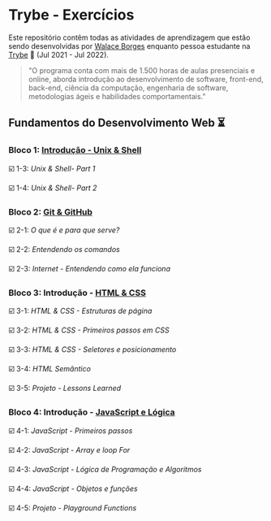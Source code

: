 # Trybe - Exercícios

Este repositório contêm todas as atividades de aprendizagem que estão sendo desenvolvidas por  [Walace Borges](https://www.linkedin.com/in/walace-borges-247611100/) enquanto pessoa estudante na [Trybe](https://www.betrybe.com/) :rocket: (Jul 2021 - Jul 2022).

>"O programa conta com mais de 1.500 horas de aulas presenciais e online, aborda introdução ao desenvolvimento de software, front-end, back-end, ciência da computação, engenharia de software, metodologias ágeis e habilidades comportamentais."

## Fundamentos do Desenvolvimento Web :hourglass_flowing_sand:


### Bloco 1: [Introdução - Unix & Shell](https://github.com/walaceborges/Trybe-Exercises/tree/main/01-fundamentos/bloco-01-unix-bash-e-shell-script)

:ballot_box_with_check: 1-3: _Unix & Shell- Part 1_


:ballot_box_with_check: 1-4: _Unix & Shell- Part 2_


### Bloco 2: [Git & GitHub](https://github.com/walaceborges/Trybe-Exercises/tree/main/01-fundamentos/bloco-02-git-github-e-internet)

:ballot_box_with_check: 2-1: _O que é e para que serve?_

:ballot_box_with_check: 2-2: _Entendendo os comandos_

:ballot_box_with_check: 2-3: _Internet - Entendendo como ela funciona_


### Bloco 3: Introdução - [HTML & CSS](https://github.com/walaceborges/Trybe-Exercises/tree/main/01-fundamentos/bloco-03-introducao-a-html-e-css)

:ballot_box_with_check: 3-1: _HTML & CSS - Estruturas de página_

:ballot_box_with_check: 3-2: _HTML & CSS - Primeiros passos em CSS_

:ballot_box_with_check: 3-3: _HTML & CSS - Seletores e posicionamento_

:ballot_box_with_check: 3-4: _HTML Semântico_

:ballot_box_with_check: 3-5: _Projeto - Lessons Learned_


### Bloco 4: Introdução - [JavaScript e Lógica](https://github.com/walaceborges/Trybe-Exercises/tree/main/01-fundamentos/bloco-04-introducao-a-javascript-e-logica-de-programacao)

:ballot_box_with_check: 4-1: _JavaScript - Primeiros passos_

:ballot_box_with_check: 4-2: _JavaScript - Array e loop For_

:ballot_box_with_check: 4-3: _JavaScript - Lógica de Programação e Algoritmos_

:ballot_box_with_check: 4-4: _JavaScript - Objetos e funções_

:ballot_box_with_check: 4-5: _Projeto - Playground Functions_

